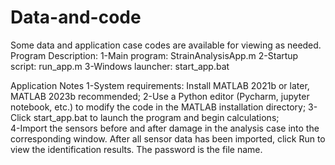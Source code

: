# Data-and-code
Some data and application case codes are available for viewing as needed.
Program Description:
1-Main program: StrainAnalysisApp.m
2-Startup script: run_app.m 
3-Windows launcher: start_app.bat

Application Notes
1-System requirements: Install MATLAB 2021b or later, MATLAB 2023b recommended;
2-Use a Python editor (Pycharm, jupyter notebook, etc.) to modify the code in the MATLAB installation directory;
3-Click start_app.bat to launch the program and begin calculations;  
4-Import the sensors before and after damage in the analysis case into the corresponding window. After all sensor data has been imported, click Run to view the identification results.
The password is the file name.
